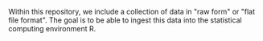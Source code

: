 Within this repository, we include a collection of data in "raw form" or "flat file format". The goal is to be able to ingest this data into the statistical computing environment R.
